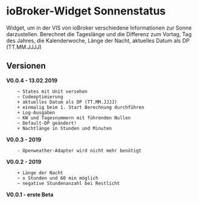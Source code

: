 # ioBroker-Widget Sonnenstatus 

Widget, um in der VIS von ioBroker verschiedene Informationen zur Sonne darzustellen.
Berechnet die Tageslänge und die Differenz zum Vortag, Tag des Jahres, die Kalenderwoche, Länge der Nacht, aktuelles Datum als DP (TT.MM.JJJJ)


## Versionen
**V0.0.4 - 13.02.2019**
```
    ~ States mit Unit versehen
    ~ Codeoptimierung
    + aktuelles Datum als DP (TT.MM.JJJJ)     
    + einmalig beim 1. Start Berechnung durchführen
    + Log-Ausgaben    
    ~ KW und Tagesnummern mit führenden Nullen
    ~ Default-DP geändert!
    + Nachtlänge in Stunden und Minuten
```        
**V0.0.3 - 2019**
```
    - Openweather-Adapter wird nicht mehr benötigt
```         
**V0.0.2 - 2019**
```
    + Länge der Nacht
    ~ x Stunden und 60 min möglich
    ~ negative Stundenanzahl bei Restlicht
```    
**V0.0.1 - erste Beta**

